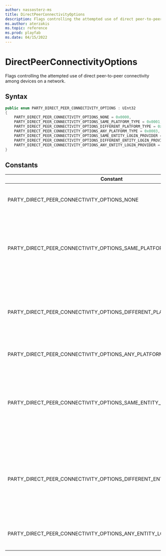 ```yaml
---
author: nassosterz-ms
title: DirectPeerConnectivityOptions
description: Flags controlling the attempted use of direct peer-to-peer connectivity among devices on a network for Unity.
ms.author: aterzakis
ms.topic: reference
ms.prod: playfab
ms.date: 04/15/2022
---
```


# DirectPeerConnectivityOptions

Flags controlling the attempted use of direct peer-to-peer connectivity among devices on a network.

## Syntax

```csharp
public enum PARTY_DIRECT_PEER_CONNECTIVITY_OPTIONS : UInt32
{
    PARTY_DIRECT_PEER_CONNECTIVITY_OPTIONS_NONE = 0x0000,
    PARTY_DIRECT_PEER_CONNECTIVITY_OPTIONS_SAME_PLATFORM_TYPE = 0x0001,
    PARTY_DIRECT_PEER_CONNECTIVITY_OPTIONS_DIFFERENT_PLATFORM_TYPE = 0x0002,
    PARTY_DIRECT_PEER_CONNECTIVITY_OPTIONS_ANY_PLATFORM_TYPE = 0x0003,
    PARTY_DIRECT_PEER_CONNECTIVITY_OPTIONS_SAME_ENTITY_LOGIN_PROVIDER = 0x0004,
    PARTY_DIRECT_PEER_CONNECTIVITY_OPTIONS_DIFFERENT_ENTITY_LOGIN_PROVIDER = 0x0008,
    PARTY_DIRECT_PEER_CONNECTIVITY_OPTIONS_ANY_ENTITY_LOGIN_PROVIDER = 0x000c,
}
```

## Constants

| Constant | Description |
| --- | --- |
| PARTY_DIRECT_PEER_CONNECTIVITY_OPTIONS_NONE | No flags are specified.<br/><br/> The absence of flags means that no direct peer connectivity attempts are permitted. All endpoint messages and chat data between devices will always be transmitted via transparent cloud relay servers, and no IP address information will ever be exchanged. |
| PARTY_DIRECT_PEER_CONNECTIVITY_OPTIONS_SAME_PLATFORM_TYPE | Direct peer-to-peer connections may be attempted between devices of the same platform type.<br/><br/> A pair of devices will attempt to establish direct peer-to-peer connections if they're identified as having the same type of hardware and/or OS platform (for example, Windows PCs, Xbox gaming consoles, iOS-based mobile devices) associated with the specific Party library they use. <br /><br /> Note that this flag doesn't permit any direct peer-to-peer connectivity attempts by itself. It must be combined with one or both of the ```PARTY_DIRECT_PEER_CONNECTIVITY_OPTIONS_SAME_ENTITY_LOGIN_PROVIDER``` and ```PARTY_DIRECT_PEER_CONNECTIVITY_OPTIONS_DIFFERENT_ENTITY_LOGIN_PROVIDER``` flags. <br /><br /> |
| PARTY_DIRECT_PEER_CONNECTIVITY_OPTIONS_DIFFERENT_PLATFORM_TYPE | Direct peer-to-peer connections may be attempted between devices with differing platform types.<br/><br/> A pair of devices will attempt to establish direct peer-to-peer connections if they're identified as having different types of hardware and/or OS platforms (for example, Windows PCs, Xbox gaming consoles, iOS-based mobile devices) associated with the specific Party libraries each device uses. <br /><br /> Note that this flag doesn't permit any direct peer-to-peer connectivity attempts by itself. It must be combined with one or both of the ```PARTY_DIRECT_PEER_CONNECTIVITY_OPTIONS_SAME_ENTITY_LOGIN_PROVIDER``` and ```PARTY_DIRECT_PEER_CONNECTIVITY_OPTIONS_DIFFERENT_ENTITY_LOGIN_PROVIDER``` flags. <br /><br /> |
| PARTY_DIRECT_PEER_CONNECTIVITY_OPTIONS_ANY_PLATFORM_TYPE | Direct peer-to-peer connections may be attempted between devices regardless of their platform types.<br/><br/> This flag is equivalent to ```PARTY_DIRECT_PEER_CONNECTIVITY_OPTIONS_SAME_PLATFORM_TYPE | PARTY_DIRECT_PEER_CONNECTIVITY_OPTIONS_DIFFERENT_PLATFORM_TYPE```. |
| PARTY_DIRECT_PEER_CONNECTIVITY_OPTIONS_SAME_ENTITY_LOGIN_PROVIDER | Direct peer-to-peer connections may be attempted between devices that have authenticated user PlayFab Entity IDs that were logged in using the same provider.<br/><br/> A device that's initially authenticating a local user into the network will attempt to establish direct peer-to- peer connections with remote devices that have at least one authenticated user PlayFab Entity ID that was logged in using the same provider (for example, Xbox Live, Facebook, iOS, Google) as the newly authenticating user. <br /><br /> Note that this flag doesn't permit any direct peer-to-peer connectivity attempts by itself. It must be combined with one or both of the ```PARTY_DIRECT_PEER_CONNECTIVITY_OPTIONS_SAME_PLATFORM_TYPE``` and ```PARTY_DIRECT_PEER_CONNECTIVITY_OPTIONS_DIFFERENT_PLATFORM_TYPE``` flags. <br /><br /> |
| PARTY_DIRECT_PEER_CONNECTIVITY_OPTIONS_DIFFERENT_ENTITY_LOGIN_PROVIDER | Direct peer-to-peer connections may be attempted between devices with authenticated user PlayFab Entity IDs that that were logged in using different providers.<br/><br/> A device that's initially authenticating a local user into the network will attempt to establish direct peer-to- peer connections with remote devices that don't  have any authenticated user PlayFab Entity IDs that were logged in using the same provider (for example, Xbox Live, Facebook, iOS, Google) as the newly authenticating user. <br /><br /> Note that this flag doesn't permit any direct peer-to-peer connectivity attempts by itself. It must be combined with one or both of the ```PARTY_DIRECT_PEER_CONNECTIVITY_OPTIONS_SAME_PLATFORM_TYPE``` and ```PARTY_DIRECT_PEER_CONNECTIVITY_OPTIONS_DIFFERENT_PLATFORM_TYPE``` flags. <br /><br /> |
| PARTY_DIRECT_PEER_CONNECTIVITY_OPTIONS_ANY_ENTITY_LOGIN_PROVIDER | Direct peer-to-peer connections may be attempted between devices regardless of the provider used to login authenticated user PlayFab Entity IDs.<br/><br/> This flag is equivalent to ```SameEntiPARTY_DIRECT_PEER_CONNECTIVITY_OPTIONS_SAME_ENTITY_LOGIN_PROVIDERtyLoginProvider | PARTY_DIRECT_PEER_CONNECTIVITY_OPTIONS_DIFFERENT_ENTITY_LOGIN_PROVIDER```. |
